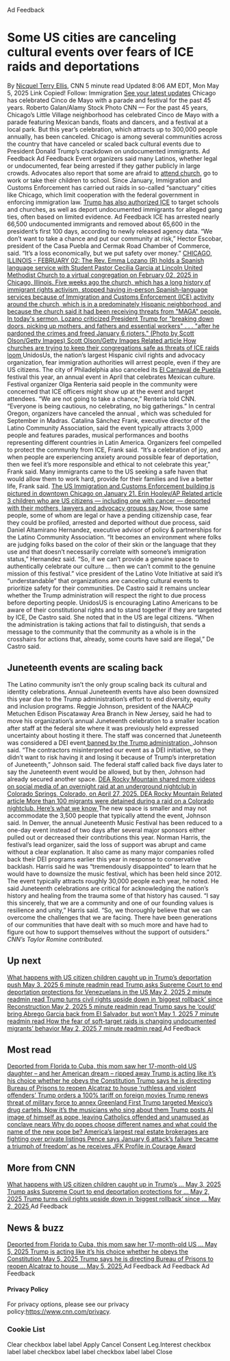 Ad Feedback
#  Some US cities are canceling cultural events over fears of ICE raids and deportations 
By [Nicquel Terry Ellis](https://www.cnn.com/profiles/nicquel-terry-ellis), CNN 
5 minute read 
Updated 8:06 AM EDT, Mon May 5, 2025 
Link Copied! 
Follow:
Immigration [See your latest updates](https://edition.cnn.com/follow?iid=follow_see_all_article&source=acq_web_experiments_follow_card-social-bar-all)
Chicago has celebrated Cinco de Mayo with a parade and festival for the past 45 years.
Roberto Galan/Alamy Stock Photo
CNN — 
For the past 45 years, Chicago’s Little Village neighborhood has celebrated Cinco de Mayo with a parade featuring Mexican bands, floats and dancers, and a festival at a local park. 
But this year’s celebration, which attracts up to 300,000 people annually, has been canceled. 
Chicago is among several communities across the country that have canceled or scaled back cultural events due to President Donald Trump’s crackdown on undocumented immigrants. 
Ad Feedback
Ad Feedback
Event organizers said many Latinos, whether legal or undocumented, fear being arrested if they gather publicly in large crowds. Advocates also report that some are afraid to [attend church](https://www.cnn.com/2025/02/20/us/churches-ice-immigration-raids-cec/index.html), go to work or take their children to school. 
Since January, Immigration and Customs Enforcement has carried out raids in so-called “sanctuary” cities like Chicago, which limit cooperation with the federal government in enforcing immigration law. 
[Trump has also authorized ICE](https://www.cnn.com/2025/01/21/politics/ice-can-arrest-people-at-churches-and-schools/index.html) to target schools and churches, as well as deport undocumented immigrants for alleged gang ties, often based on limited evidence. 
Ad Feedback
ICE has arrested nearly 66,500 undocumented immigrants and removed about 65,600 in the president’s first 100 days, according to newly released agency data. 
“We don’t want to take a chance and put our community at risk,” Hector Escobar, president of the Casa Puebla and Cermak Road Chamber of Commerce, said. “It’s a loss economically, but we put safety over money.” 
[ CHICAGO, ILLINOIS - FEBRUARY 02: The Rev. Emma Lozano (R) holds a Spanish language service with Student Pastor Cecilia Garcia at Lincoln United Methodist Church to a virtual congregation on February 02, 2025 in Chicago, Illinois. Five weeks ago the church, which has a long history of immigrant rights activism, stopped having in-person Spanish-language services because of Immigration and Customs Enforcement (ICE) activity around the church, which is in a predominately Hispanic neighborhood, and because the church said it had been receiving threats from "MAGA" people. In today's sermon, Lozano criticized President Trump for "breaking down doors, picking up mothers, and fathers and essential workers" . . . "after he pardoned the crimes and freed January 6 rioters." (Photo by Scott Olson/Getty Images) Scott Olson/Getty Images Related article How churches are trying to keep their congregations safe as threats of ICE raids loom ](https://edition.cnn.com/2025/02/20/us/churches-ice-immigration-raids-cec)
UnidosUs, the nation’s largest Hispanic civil rights and advocacy organization, fear immigration authorities will arrest people, even if they are US citizens. 
The city of Philadelphia also canceled its [El Carnaval de Puebla ](https://www.cnn.com/2025/04/08/us/mexican-carnaval-philadelphia-canceled-ice/index.html)festival this year, an annual event in April that celebrates Mexican culture. 
Festival organizer Olga Renteria said people in the community were concerned that ICE officers might show up at the event and target attendees. 
“We are not going to take a chance,” Renteria told CNN. “Everyone is being cautious, no celebrating, no big gatherings.” 
In central Oregon, organizers have canceled the annual , which was scheduled for September in Madras. 
Catalina Sánchez Frank, executive director of the Latino Community Association, said the event typically attracts 3,000 people and features parades, musical performances and booths representing different countries in Latin America. 
Organizers feel compelled to protect the community from ICE, Frank said. 
“It’s a celebration of joy, and when people are experiencing anxiety around possible fear of deportation, then we feel it’s more responsible and ethical to not celebrate this year,” Frank said. 
Many immigrants came to the US seeking a safe haven that would allow them to work hard, provide for their families and live a better life, Frank said. 
[ The US Immigration and Customs Enforcement building is pictured in downtown Chicago on January 21. Erin Hooley/AP Related article 3 children who are US citizens — including one with cancer — deported with their mothers, lawyers and advocacy groups say ](https://edition.cnn.com/2025/04/27/us/children-us-citizens-deported-honduras)
Now, those same people, some of whom are legal or have a pending citizenship case, fear they could be profiled, arrested and deported without due process, said Daniel Altamirano Hernandez, executive advisor of policy & partnerships for the Latino Community Association. 
“It becomes an environment where folks are judging folks based on the color of their skin or the language that they use and that doesn’t necessarily correlate with someone’s immigration status,” Hernandez said. “So, if we can’t provide a genuine space to authentically celebrate our culture … then we can’t commit to the genuine mission of this festival.” 
vice president of the Latino Vote Initiative at said it’s “understandable” that organizations are canceling cultural events to prioritize safety for their communities. De Castro said it remains unclear whether the Trump administration will respect the right to due process before deporting people. 
UnidosUS is encouraging Latino Americans to be aware of their constitutional rights and to stand together if they are targeted by ICE, De Castro said. 
She noted that in the US are legal citizens. 
“When the administration is taking actions that fail to distinguish, that sends a message to the community that the community as a whole is in the crosshairs for actions that, already, some courts have said are illegal,” De Castro said. 
##  Juneteenth events are scaling back 
The Latino community isn’t the only group scaling back its cultural and identity celebrations. 
Annual Juneteenth events have also been downsized this year due to the Trump administration’s effort to end diversity, equity and inclusion programs. 
Reggie Johnson, president of the NAACP Metuchen Edison Piscataway Area Branch in New Jersey, said he had to move his organization’s annual Juneteenth celebration to a smaller location after staff at the federal site where it was previously held expressed uncertainty about hosting it there. 
The staff was concerned that Juneteenth was considered a DEI event[ banned by the Trump administration, ](https://www.cnn.com/2025/01/24/politics/federal-agencies-terminate-dei-offices-within-60-days/index.html)Johnson said. 
“The contractors misinterpreted our event as a DEI initiative, so they didn’t want to risk having it and losing it because of Trump’s interpretation of Juneteenth,” Johnson said. 
The federal staff called back five days later to say the Juneteenth event would be allowed, but by then, Johnson had already secured another space. 
[ DEA Rocky Mountain shared more videos on social media of an overnight raid at an underground nightclub in Colorado Springs, Colorado, on April 27, 2025. DEA Rocky Mountain Related article More than 100 migrants were detained during a raid on a Colorado nightclub. Here’s what we know ](https://edition.cnn.com/2025/04/28/us/colorado-springs-raid-monday)
The new space is smaller and may not accommodate the 3,500 people that typically attend the event, Johnson said. 
In Denver, the annual Juneteenth Music Festival has been reduced to a one-day event instead of two days after several major sponsors either pulled out or decreased their contributions this year. 
Norman Harris, the festival’s lead organizer, said the loss of support was abrupt and came without a clear explanation. 
It also came as many major companies rolled back their DEI programs earlier this year in response to conservative backlash. 
Harris said he was “tremendously disappointed” to learn that he would have to downsize the music festival, which has been held since 2012. The event typically attracts roughly 30,000 people each year, he noted. 
He said Juneteenth celebrations are critical for acknowledging the nation’s history and healing from the trauma some of that history has caused. 
“I say this sincerely, that we are a community and one of our founding values is resilience and unity,” Harris said. “So, we thoroughly believe that we can overcome the challenges that we are facing. There have been generations of our communities that have dealt with so much more and have had to figure out how to support themselves without the support of outsiders.” 
_CNN’s Taylor Romine contributed._
## Up next
[ What happens with US citizen children caught up in Trump’s deportation push May 3, 2025  6 minute readmin read ](https://www.cnn.com/2025/05/03/politics/what-happens-with-us-citizen-children-caught-up-in-trumps-deportation-push?iid=cnn_buildContentRecirc_end_recirc)
[ Trump asks Supreme Court to end deportation protections for Venezuelans in the US May 2, 2025  2 minute readmin read ](https://www.cnn.com/2025/05/01/politics/trump-asks-supreme-court-to-end-deportation-protections-for-venezuelans-in-the-us?iid=cnn_buildContentRecirc_end_recirc)
[ Trump turns civil rights upside down in ‘biggest rollback’ since Reconstruction May 2, 2025  5 minute readmin read ](https://www.cnn.com/2025/05/02/politics/trump-civil-rights-rollback-what-matters?iid=cnn_buildContentRecirc_end_recirc)
[ Trump says he ‘could’ bring Abrego Garcia back from El Salvador, but won’t May 1, 2025  7 minute readmin read ](https://www.cnn.com/2025/04/30/us/trump-could-bring-abrego-garcia-back-us-hnk?iid=cnn_buildContentRecirc_end_recirc)
[ How the fear of soft-target raids is changing undocumented migrants’ behavior May 2, 2025  7 minute readmin read ](https://www.cnn.com/2025/05/02/us/pomona-california-day-laborers-raid-fear?iid=cnn_buildContentRecirc_end_recirc)
Ad Feedback
## Most read
[ Deported from Florida to Cuba, this mom saw her 17-month-old US daughter – and her American dream – ripped away ](https://www.cnn.com/2025/05/05/americas/heidy-sanchez-cuba-mom-deported-us-daughter-intl-latam?iid=cnn_buildContentRecirc_end_recirc)
[ Trump is acting like it’s his choice whether he obeys the Constitution ](https://www.cnn.com/2025/05/05/politics/constitution-trump-nbc-interview-tariffs-canada?iid=cnn_buildContentRecirc_end_recirc)
[ Trump says he is directing Bureau of Prisons to reopen Alcatraz to house ‘ruthless and violent offenders’ ](https://www.cnn.com/2025/05/04/politics/trump-alcatraz-prisons-reopen?iid=cnn_buildContentRecirc_end_recirc)
[ Trump orders a 100% tariff on foreign movies ](https://www.cnn.com/2025/05/04/media/movies-tariff-trump?iid=cnn_buildContentRecirc_end_recirc)
[ Trump renews threat of military force to annex Greenland ](https://www.cnn.com/2025/05/04/world/greenland-annexation-threat-trump-nbc-interview-intl-hnk?iid=cnn_buildContentRecirc_end_recirc)
[ First Trump targeted Mexico’s drug cartels. Now it’s the musicians who sing about them ](https://www.cnn.com/2025/05/04/americas/narcocorrido-mexico-bands-us-trump-intl-latam?iid=cnn_buildContentRecirc_end_recirc)
[ Trump posts AI image of himself as pope, leaving Catholics offended and unamused as conclave nears ](https://www.cnn.com/2025/05/04/world/trump-ai-image-pope-intl-hnk?iid=cnn_buildContentRecirc_end_recirc)
[ Why do popes choose different names and what could the name of the new pope be? ](https://www.cnn.com/2025/05/04/europe/pope-new-name-explainer-intl-scli?iid=cnn_buildContentRecirc_end_recirc)
[ America’s largest real estate brokerages are fighting over private listings ](https://www.cnn.com/2025/05/05/economy/real-estate-fight-private-listings?iid=cnn_buildContentRecirc_end_recirc)
[ Pence says January 6 attack’s failure ‘became a triumph of freedom’ as he receives JFK Profile in Courage Award ](https://www.cnn.com/2025/05/04/politics/mike-pence-jfk-award-january-6?iid=cnn_buildContentRecirc_end_recirc)
## More from CNN
[ What happens with US citizen children caught up in Trump’s ... May 3, 2025  ](https://www.cnn.com/2025/05/03/politics/what-happens-with-us-citizen-children-caught-up-in-trumps-deportation-push?iid=cnn_buildContentRecirc_end_recirc)
[ Trump asks Supreme Court to end deportation protections for ... May 2, 2025  ](https://www.cnn.com/2025/05/01/politics/trump-asks-supreme-court-to-end-deportation-protections-for-venezuelans-in-the-us?iid=cnn_buildContentRecirc_end_recirc)
[ Trump turns civil rights upside down in ‘biggest rollback’ since ... May 2, 2025  ](https://www.cnn.com/2025/05/02/politics/trump-civil-rights-rollback-what-matters?iid=cnn_buildContentRecirc_end_recirc)
Ad Feedback
## News & buzz
[ Deported from Florida to Cuba, this mom saw her 17-month-old US ... May 5, 2025  ](https://www.cnn.com/2025/05/05/americas/heidy-sanchez-cuba-mom-deported-us-daughter-intl-latam?iid=cnn_buildContentRecirc_end_recirc)
[ Trump is acting like it’s his choice whether he obeys the Constitution May 5, 2025  ](https://www.cnn.com/2025/05/05/politics/constitution-trump-nbc-interview-tariffs-canada?iid=cnn_buildContentRecirc_end_recirc)
[ Trump says he is directing Bureau of Prisons to reopen Alcatraz to house ... May 5, 2025  ](https://www.cnn.com/2025/05/04/politics/trump-alcatraz-prisons-reopen?iid=cnn_buildContentRecirc_end_recirc)
Ad Feedback
Ad Feedback
Ad Feedback
#### Privacy Policy
For privacy options, please see our privacy policy:<https://www.cnn.com/privacy>.
### Cookie List
Clear
checkbox label label
Apply Cancel
Consent Leg.Interest
checkbox label label
checkbox label label
checkbox label label
Close
